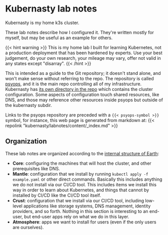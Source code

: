 # Kubernasty lab notes

Kubernasty is my home k3s cluster.

These lab notes describe how I configured it.
They're written mostly for myself,
but may be useful as an example for others.

{{< hint warning >}}
This is my home lab I built for learning Kubernetes,
not a production deployment that has been hardened by experts.
Use your best judgement,
do your own research,
your mileage may vary,
offer not valid in any states except "disarray".
{{< /hint >}}

This is intended as a guide to the Git repository;
it doesn't stand alone, and won't make sense without referring to the repo.
The repository is called [psyops](https://github.com/mrled/psyops/),
and it is the main repo controlling all of my infrastructure.
Kubernasty has [its own directory in the repo](https://github.com/mrled/psyops/tree/master/kubernasty)
which contains the cluster configuration.
Some aspects of configuration touch shared resources, like DNS,
and those may reference other resources inside psyops but outside of the kubernasty subdir.

Links to the psyops repository are preceded with a `{{< psyops-symbol >}}` symbol,
for instance, this web page is generated from markdown at:
{{< repolink "kubernasty/labnotes/content/_index.md" >}}

## Organization

These lab notes are organized according to the
[internal structure of Earth](https://en.wikipedia.org/wiki/Internal_structure_of_Earth):

* **Core**:
  configuring the machines that will host the cluster,
  and other prerequisites like DNS.
* **Mantle**:
  configuration that we install by running `kubectl apply -f example.yaml`
  or other direct commands.
  Basically this includes anything we do not install via our CI/CD tool.
  This includes items we install this way in order to learn about Kubernetes,
  and things that cannot by installed by CI/CD like the CI/CD tool itself.
* **Crust**:
  configuration that we install via our CI/CD tool,
  including low-level applications like
  storage systems, DNS management, identity providers, and so forth.
  Nothing in this section is interesting to an end-user,
  but end-user apps rely on what we do in this layer.
* **Atmosphere**:
  apps we want to install for users
  (even if the only users are ourselves).
